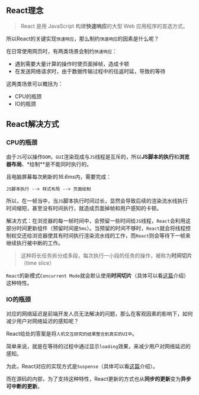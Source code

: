 ## React理念

> React 是用 JavaScript 构建**快速响应**的大型 Web 应用程序的首选方式。

所以React的关键实现`快速响应`，那么制约`快速响应`的因素是什么呢？  

在日常使用网页时，有两类场景会制约`快速响应`：
+ 遇到需要大量计算的操作时使页面掉帧，造成卡顿
+ 在发送网络请求时，由于数据传输过程中的往返时延，导致的等待  

这两类场景可以概括为：
+ CPU的瓶颈
+ IO的瓶颈

## React解决方式

### CPU的瓶颈
由于`JS`可以操作`DOM`，`GUI`渲染现成与`JS`线程是互斥的，所以**JS脚本的执行**和**浏览器布局**、*绘制**是不能同时执行的。  

且电脑屏幕每次刷新的*16.6ms*内，需要完成：
```
JS脚本执行 --> 样式布局 --> 页面绘制
```
所以，在一帧当中，当`JS`脚本执行时间过长，显然会导致后续的渲染流水线执行时间缩短，甚至没有时间执行，就造成页面掉帧和用户感知的卡顿。  

解决方式：在浏览器的每一帧时间中，会预留一些时间给`JS`线程，`React`会利用这部分时间更新组件（预留时间是`5ms`）。当预留的时间不够时，`React`就会将线程控制权交还给浏览器使其有时间执行渲染流水线的工作，而`React`则会等待下一帧来继续执行被中断的工作。
> 这种将长任务拆分成多段，每次执行一小段的任务的操作，被称为**时间切片**（time slice）

`React`的新模式`Concurrent Mode`就会默认使用**时间切片**（具体可以看[这篇](../architecture/scheduler.md)介绍）这种特性。

### IO的瓶颈
对应的网络延迟是前端开发人员无法解决的问题，那么在客观因素的影响下，如何减少用户对网络延迟的感知呢？  

React给处的答案是将`人机交互研究的结果整合到真实的UI中`。  

简单来说，就是在等待的过程中通过显示`loading`效果，来减少用户对网络延迟的感知。  

为此，React对应的实现方式是`Suspense`（具体可以看[这篇](../implement/suspense.md)介绍）。  

而在源码的内部，为了支持这种特性，React更新的方式也从**同步的更新**变为**异步可中断的更新**。



